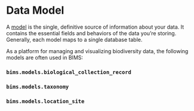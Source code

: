 # Data Model

[//]: # (&#40;detailed walkthrough of the data model covering biological, abiotic, sass, etc parts of the data model too - )

[//]: # (break down to enough high level sections&#41;)

A [model](https://docs.djangoproject.com/en/3.0/topics/db/models/) is the single, definitive source of information about
your data. It contains the essential fields and behaviors of the data you’re storing. Generally, each model maps to a 
single database table.

As a platform for managing and visualizing biodiversity data, the following models are often used in BIMS:


### `bims.models.biological_collection_record`

### `bims.models.taxonomy`

### `bims.models.location_site`

